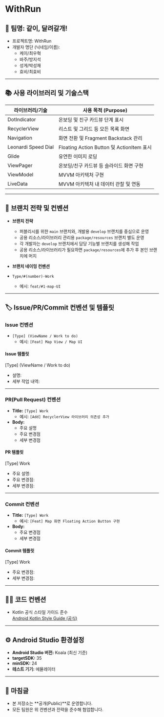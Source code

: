 # WithRun

## 🐶 팀명: 같이, 달려갈개!
- 프로젝트명: WithRun
- 개발자 명단 (닉네임/이름):
    - 케이/최우혁
    - 바주/방지석
    - 성게/박성재
    - 효비/최효비

---

## 📚 사용 라이브러리 및 기술스택

| 라이브러리/기술    | 사용 목적 (Purpose)                            |
|--------------------|-----------------------------------------------|
| DotIndicator       | 온보딩 및 친구 카드뷰 단계 표시                |
| RecyclerView       | 리스트 및 그리드 등 모든 목록 화면             |
| Navigation         | 화면 전환 및 Fragment Backstack 관리           |
| Leonardi Speed Dial| Floating Action Button 및 ActionItem 표시      |
| Glide              | 유연한 이미지 로딩                             |
| ViewPager          | 온보딩/친구 카드뷰 등 슬라이드 화면 구현       |
| ViewModel          | MVVM 아키텍처 구현                             |
| LiveData           | MVVM 아키텍처 내 데이터 관찰 및 연동           |

---

## 🌳 브랜치 전략 및 컨벤션

- **브랜치 전략**
    - 퍼블리시를 위한 `main` 브랜치와, 개발용 `develop` 브랜치를 중심으로 운영
    - 공용 리소스/라이브러리 관리용 `package/resources` 브랜치 별도 운영
    - 각 개발자는 `develop` 브랜치에서 담당 기능별 브랜치를 생성해 작업
    - 공용 리소스/라이브러리가 필요하면 `package/resources`에 추가 후 본인 브랜치에 머지

- **브랜치 네이밍 컨벤션**
- `Type/#(number)-Work`
    - 예시: `feat/#1-map-UI`

---

## 🏷️ Issue/PR/Commit 컨벤션 및 템플릿

### Issue 컨벤션
- `[Type] (ViewName / Work to do)`
    - 예시: `[Feat] Map View / Map UI`

#### Issue 템플릿

[Type] (ViewName / Work to do)

- 설명:
- 세부 작업 내역:

---

### PR(Pull Request) 컨벤션
- **Title:** `[Type] Work`
    - 예시: `[Add] RecyclerView 라이브러리 의존성 추가`
- **Body:**  
    - 주요 설명  
    - 주요 변경점  
    - 세부 변경점  

#### PR 템플릿
[Type] Work

- 주요 설명:
- 주요 변경점:
- 세부 변경점:


---

### Commit 컨벤션
- **Title:** `[Type] Work`
    - 예시: `[Feat] Map 화면 Floating Action Button 구현`
- **Body:**  
    - 주요 변경점  
    - 세부 변경점  

#### Commit 템플릿
[Type] Work
- 주요 변경점:
- 세부 변경점:


---

## 🧑‍💻 코드 컨벤션

- Kotlin 공식 스타일 가이드 준수  
  [Android Kotlin Style Guide (공식)](https://developer.android.com/kotlin/style-guide?hl=ko)

---

## ⚙️ Android Studio 환경설정

- **Android Studio 버전:** Koala (최신 기준)
- **targetSDK:** 35
- **minSDK:** 24
- **테스트 기기:** 에뮬레이터

---

## 📢 마침글

- 본 저장소는 **공개(Public)**로 운영합니다.
- 모든 팀원은 위 컨벤션과 전략을 준수해 협업합니다.

